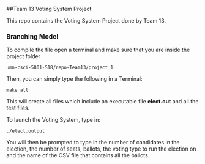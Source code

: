 ##Team 13 Voting System Project

This repo contains the Voting System Project done by Team 13.

### Branching Model

To compile the file open a terminal and make sure that you are inside the project folder
```
umn-csci-5801-S18/repo-Team13/project_1
```
Then, you can simply type the following in a Terminal:
```
make all
```
This will create all files which include an executable file **elect.out** and all the test files.

To launch the Voting System, type in:
```
./elect.output
```
You will then be prompted to type in the number of candidates in the election, the number of seats, ballots, the voting type to run the election on and the name of the CSV file that contains all the ballots.
